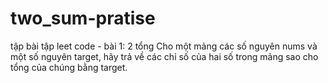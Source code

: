 # two_sum-pratise
tập bài tập leet code - bài 1: 2 tổng
Cho một mảng các số nguyên nums và một số nguyên target, hãy trả về các chỉ số của hai số trong mảng sao cho tổng của chúng bằng target.
